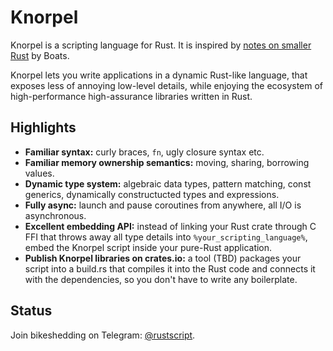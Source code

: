 # Knorpel

Knorpel is a scripting language for Rust. It is inspired by [notes on smaller Rust](https://boats.gitlab.io/blog/post/notes-on-a-smaller-rust/) by Boats.

Knorpel lets you write applications in a dynamic Rust-like language, that exposes less of annoying low-level details, while enjoying the ecosystem of high-performance high-assurance libraries written in Rust.

## Highlights

* **Familiar syntax:** curly braces, `fn`, ugly closure syntax etc.
* **Familiar memory ownership semantics:** moving, sharing, borrowing values.
* **Dynamic type system:** algebraic data types, pattern matching, const generics, dynamically constructucted types and expressions.
* **Fully async:** launch and pause coroutines from anywhere, all I/O is asynchronous. 
* **Excellent embedding API:** instead of linking your Rust crate through C FFI that throws away all type details into `%your_scripting_language%`, embed the Knorpel script inside your pure-Rust application.
* **Publish Knorpel libraries on crates.io:** a tool (TBD) packages your script into a build.rs that compiles it into the Rust code and connects it with the dependencies, so you don't have to write any boilerplate.

## Status

Join bikeshedding on Telegram: [@rustscript](https://t.me/rustscript).
